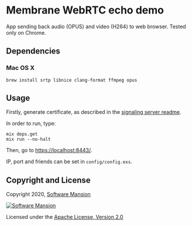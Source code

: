 # Membrane WebRTC echo demo

App sending back audio (OPUS) and video (H264) to web browser. Tested only on Chrome. 

## Dependencies

### Mac OS X

```
brew install srtp libnice clang-format ffmpeg opus
```

## Usage

Firstly, generate certificate, as described in the [signaling server readme](https://github.com/membraneframework/membrane_demo/tree/master/webrtc/simple#https). 

In order to run, type:

```
mix deps.get
mix run --no-halt
```

Then, go to <https://localhost:8443/>.

IP, port and friends can be set in `config/config.exs`.

## Copyright and License

Copyright 2020, [Software Mansion](https://swmansion.com/?utm_source=git&utm_medium=readme&utm_campaign=membrane)

[![Software Mansion](https://logo.swmansion.com/logo?color=white&variant=desktop&width=200&tag=membrane-github)](https://swmansion.com/?utm_source=git&utm_medium=readme&utm_campaign=membrane)

Licensed under the [Apache License, Version 2.0](LICENSE)
